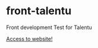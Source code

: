 # front-talentu
Front development Test for Talentu

[Access to website!](https://talentu.vanilass.com)
